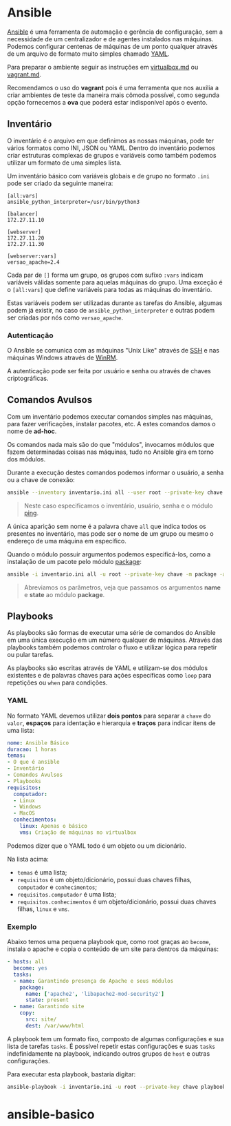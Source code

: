 # Ansible

[Ansible](https://www.ansible.com/) é uma ferramenta de automação e gerência de configuração, sem a necessidade de um centralizador e de agentes instalados nas máquinas.
Podemos configurar centenas de máquinas de um ponto qualquer através de um arquivo de formato muito simples chamado [YAML](https://pt.wikipedia.org/wiki/YAML).

Para preparar o ambiente seguir as instruções em [virtualbox.md](https://github.com/4linux/ansible-basico/blob/master/virtualbox.md) ou [vagrant.md](https://github.com/4linux/ansible-basico/blob/master/vagrant.md).

Recomendamos o uso do **vagrant** pois é uma ferramenta que nos auxilia a criar ambientes de teste da maneira mais cômoda possível, como segunda opção fornecemos a **ova** que poderá estar indisponível após o evento.

## Inventário

O inventário é o arquivo em que definimos as nossas máquinas, pode ter vários formatos como INI, JSON ou YAML.
Dentro do inventário podemos criar estruturas complexas de grupos e variáveis como também podemos utilizar um formato de uma simples lista.

Um inventário básico com variáveis globais e de grupo no formato `.ini` pode ser criado da seguinte maneira:

```
[all:vars]
ansible_python_interpreter=/usr/bin/python3

[balancer]
172.27.11.10

[webserver]
172.27.11.20
172.27.11.30

[webserver:vars]
versao_apache=2.4
```

Cada par de `[]` forma um grupo, os grupos com sufixo `:vars` indicam variáveis válidas somente para aquelas máquinas do grupo. Uma exceção é o `[all:vars]` que define variáveis para todas as máquinas do inventário.

Estas variáveis podem ser utilizadas durante as tarefas do Ansible, algumas podem já existir, no caso de `ansible_python_interpreter` e outras podem ser criadas por nós como `versao_apache`.

### Autenticação

O Ansible se comunica com as máquinas "Unix Like" através de [SSH](https://pt.wikipedia.org/wiki/Secure_Shell) e nas máquinas Windows através de [WinRM](https://docs.ansible.com/ansible/latest/user_guide/windows_winrm.html).

A autenticação pode ser feita por usuário e senha ou através de chaves criptográficas.

## Comandos Avulsos

Com um inventário podemos executar comandos simples nas máquinas, para fazer verificações, instalar pacotes, etc. A estes comandos damos o nome de **ad-hoc**.

Os comandos nada mais são do que "módulos", invocamos módulos que fazem determinadas coisas nas máquinas, tudo no Ansible gira em torno dos módulos.

Durante a execução destes comandos podemos informar o usuário, a senha ou a chave de conexão:

```bash
ansible --inventory inventario.ini all --user root --private-key chave --module ping
```

> Neste caso especificamos o inventário, usuário, senha e o módulo [ping](https://docs.ansible.com/ansible/latest/collections/ansible/builtin/ping_module.html).

A única aparição sem nome é a palavra chave `all` que indica todos os presentes no inventário, mas pode ser o nome de um grupo ou mesmo o endereço de uma máquina em específico.

Quando o módulo possuir argumentos podemos especificá-los, como a instalação de um pacote pelo módulo [package](https://docs.ansible.com/ansible/latest/collections/ansible/builtin/package_module.html):

```bash
ansible -i inventario.ini all -u root --private-key chave -m package -a 'name=htop state=present'
```

> Abreviamos os parâmetros, veja que passamos os argumentos **name** e **state** ao módulo **package**.

## Playbooks

As playbooks são formas de executar uma série de comandos do Ansible em uma única execução em um número qualquer de máquinas. Através das playbooks também podemos controlar o fluxo e utilizar lógica para repetir ou pular tarefas.

As playbooks são escritas através de YAML e utilizam-se dos módulos existentes e de palavras chaves para ações específicas como `loop` para repetições ou `when` para condições.

### YAML

No formato YAML devemos utilizar **dois pontos** para separar a `chave` do `valor`, **espaços** para identação e hierarquia e **traços** para indicar itens de uma lista:

```yml
nome: Ansible Básico
duracao: 1 horas
temas:
- O que é ansible
- Inventário
- Comandos Avulsos
- Playbooks
requisitos:
  computador:
  - Linux
  - Windows
  - MacOS
  conhecimentos:
    linux: Apenas o básico
    vms: Criação de máquinas no virtualbox
```

Podemos dizer que o YAML todo é um objeto ou um dicionário.

Na lista acima:

- `temas` é uma lista;
- `requisitos` é um objeto/dicionário, possui duas chaves filhas, `computador` e `conhecimentos`;
- `requisitos.computador` é uma lista;
- `requisitos.conhecimentos` é um objeto/dicionário, possui duas chaves filhas, `linux` e `vms`.

### Exemplo

Abaixo temos uma pequena playbook que, como root graças ao `become`, instala o apache e copia o conteúdo de um site para dentros da máquinas:

```yml
- hosts: all
  become: yes
  tasks:
  - name: Garantindo presença do Apache e seus módulos
    package:
      name: ['apache2', 'libapache2-mod-security2']
      state: present
  - name: Garantindo site
    copy:
      src: site/
      dest: /var/www/html
```

A playbook tem um formato fixo, composto de algumas configurações e sua lista de tarefas `tasks`. É possível repetir estas configurações e suas `tasks` indefinidamente na playbook, indicando outros grupos de `host` e outras configurações.

Para executar esta playbook, bastaria digitar:

```bash
ansible-playbook -i inventario.ini -u root --private-key chave playbook.yml
```
# ansible-basico
